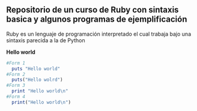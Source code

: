 ## Repositorio de un curso de Ruby con sintaxis basica y algunos programas de ejemplificación ##

Ruby es un lenguaje de programación interpretado el cual trabaja bajo una sintaxis parecida a la de Python

__Hello world__
```ruby
#Form 1
  puts "Hello world"
#Form 2
  puts("Hello wolrd")
#Form 3
  print "Hello world\n"
#Form 4
  print("Hello world\n")
```
